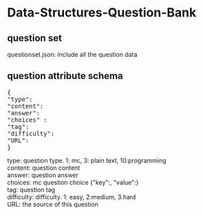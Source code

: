 # Data-Structures-Question-Bank

## question set
questionset.json: include all the question data

## question attribute schema
<pre>
{
"type": 
"content":
"answer":
"choices" : 
"tag": 
"difficulty":
"URL": 
}
</pre>
type: question type. 1: mc, 3: plain text, 10:programming <br>
content: question content<br>
answer: question answer<br>
choices: mc question choice {"key":, "value":}<br>
tag: question tag<br>
difficulty: difficulty. 1: easy, 2:medium, 3.hard<br>
URL: the source of this question<br>

